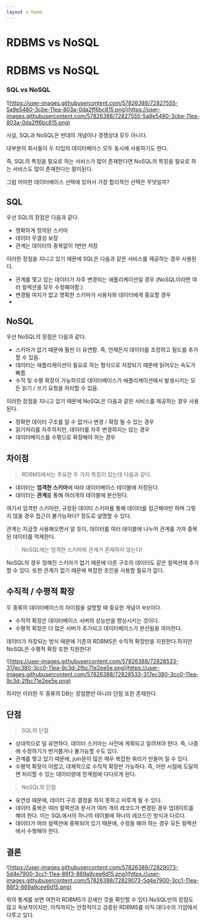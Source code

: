```yaml
---
layout : home
---
```


RDBMS vs NoSQL
======================

# RDBMS vs NoSQL

### **SQL vs NoSQL**

![https://user-images.githubusercontent.com/57826388/72827555-5a9e5480-3cbe-11ea-803a-0da2ff6bc815.png](https://user-images.githubusercontent.com/57826388/72827555-5a9e5480-3cbe-11ea-803a-0da2ff6bc815.png)

사실, SQL과 NoSQL은 반대의 개념이나 경쟁상대 모두 아니다. 

대부분의 회사들이 두 타입의 데이터베이스 모두 동시에 사용하기도 한다.

즉, SQL의 특징을 필요로 하는 서비스가 많이 존재한다면 NoSQL의 특징을 필요로 하는 서비스도 많이 존재한다는 말이된다.

그럼 어떠한 데이터베이스 선택에 있어서 가장 합리적인 선택은 무엇일까?

## SQL

우선 SQL의 장점은 다음과 같다.

- 명확하게 정의된 스키마
- 데이터 무결성 보장
- 관계는 데이터의 중복없이 1번만 저장

이러한 장점을 지니고 있기 때문에 SQL은 다음과 같은 서비스를 제공하는 경우 사용된다.

- 관계를 맺고 있는 데이터가 자주 변경되는 애플리케이션일 경우 (NoSQL이라면 여러 컬렉션을 모두 수정해야함.)
- 변경될 여지가 없고 명확한 스키마가 사용자와 데이터에게 중요할 경우
- 

## NoSQL

우선 NoSQL의 장점은 다음과 같다.

- 스키마가 없기 때문에 훨씬 더 유연함. 즉, 언제든지 데이터를 조정하고 필드를 추가할 수 있음.
- 데이터는 애플리케이션이 필요로 하는 형식으로 저장되기 때문에 읽어오는 속도가 빠름.
- 수직 및 수평 확장이 가능하므로 데이터베이스가 애플리케이션에서 발생시키는 모든 읽기 / 쓰기 요청을 처리할 수 있음.

이러한 장점을 지니고 있기 때문에 NoSQL은 다음과 같은 서비스를 제공하는 경우 사용된다.

- 정확한 데이터 구조를 알 수 없거나 변경 / 확장 될 수 있는 경우
- 읽기처리를 자주하지만, 데이터를 자주 변경하지는 않는 경우
- 데이터베이스를 수평으로 확장해야 하는 경우

## 차이점

> RDBMS에서는 주요한 두 가지 특징이 있는데 다음과 같다.
> 
- 데이터는 **엄격한 스키마**에 따라 데이터베이스 테이블에 저장된다.
- 데이터는 **관계**를 통해 여러개의 테이블에 분산된다.

여기서 엄격한 스키마란, 규정된 데이터 스키마를 통해 데이터를 접근해야만 하며 그렇지 않을 경우 접근이 불가능하다? 정도로 설명할 수 있다.

관계는 지금껏 사용해오면서 알 듯이, 데이터를 여러 테이블에 나누어 관계를 가져 중복된 데이터를 억제한다.

> NoSQL에는 엄격한 스키마와 관계가 존재하지 않는다!
> 

NoSQL의 경우 정해진 스키마가 없기 때문에 다른 구조의 데이터도 같은 컬렉션에 추가할 수 있다. 또한 관계가 없기 때문에 복잡한 조인을 사용할 필요가 없다.

## 수직적 / 수평적 확장

두 종류의 데이터베이스의 차이점을 설명할 때 중요한 개념이 `확장`이다.

- 수직적 확장은 데이터베이스 서버의 성능만을 향상시키는 것이다.
- 수평적 확장은 더 많은 서버가 추가되고 데이터베이스가 분산됨을 의미한다.

데이터가 저장되는 방식 때문에 기존의 RDBMS은 수직적 확장만을 지원한다.하지만 NoSQL은 수평적 확장 또한 지원한다!

![https://user-images.githubusercontent.com/57826388/72828533-317ec380-3cc0-11ea-9c3d-2fbc71e2ee5e.png](https://user-images.githubusercontent.com/57826388/72828533-317ec380-3cc0-11ea-9c3d-2fbc71e2ee5e.png)

하지만 이러한 두 종류의 DB는 장점뿐만 아니라 단점 또한 존재한다.

## 단점

> SQL의 단점
> 
- 상대적으로 덜 유연하다. 데이터 스키마는 사전에 계획되고 알려져야 한다. 즉, 나중에 수정하기가 번거롭거나 불가능할 수도 있다.
- 관계를 맺고 있기 때문에, join문이 많은 매우 복잡한 쿼리가 만들어 질 수 있다.
- 수평적 확장이 어렵고, 대체적으로 수직적 확장만 가능하다. 즉, 어떤 시점에 도달하면 처리할 수 있는 데이터량에 한계점에 다다르게 된다.

> NoSQL의 단점
> 
- 유연성 때문에, 데이터 구조 결정을 하지 못하고 미루게 될 수 있다.
- 데이터 중복은 여러 컬렉션과 문서가 여러 개의 레코드가 변경된 경우 업데이트를 해야 한다. 이는 SQL에서의 하나의 테이블에 하나의 레코드인 방식과 다르다.
- 데이터가 여러 컬렉션에 중복되어 있기 때문에, 수정을 해야 하는 경우 모든 컬렉션에서 수행해야 한다.

## **결론**

![https://user-images.githubusercontent.com/57826388/72829073-5d4e7900-3cc1-11ea-86f3-869a9cee6d15.png](https://user-images.githubusercontent.com/57826388/72829073-5d4e7900-3cc1-11ea-86f3-869a9cee6d15.png)

위의 통계를 보면 여전히 RDBMS가 강세인 것을 확인할 수 있다.NoSQL만의 장점도 많고 독보적이지만, 아직까지는 안정적이고 검증된 RDBMS를 아직 대다수의 기업에서 다루고 있다.